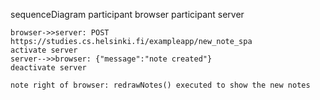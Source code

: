sequenceDiagram
participant browser
participant server

    browser->>server: POST https://studies.cs.helsinki.fi/exampleapp/new_note_spa
    activate server
    server-->>browser: {"message":"note created"}
    deactivate server

    note right of browser: redrawNotes() executed to show the new notes
